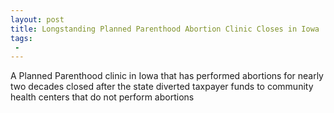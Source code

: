 ```yaml
---
layout: post
title: Longstanding Planned Parenthood Abortion Clinic Closes in Iowa
tags:
 -
---
```

A Planned Parenthood clinic in Iowa that has performed abortions for nearly two decades closed after the state diverted taxpayer funds to community health centers that do not perform abortions
